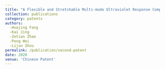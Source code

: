 ```yaml
---
title: "A Flexible and Stretchable Multi-mode Ultraviolet Response Composite Material and Its Preparation and Application"
collection: publications
category: patents
authors:
  -Huajing Fang
  -Kai Jing
  -Zetian Zhao
  -Peng Wei
  -Lijun Zhou
permalink: /publication/second-patent
date: 2020
venue: 'Chinese Patent'
---
```

